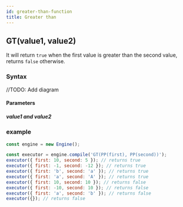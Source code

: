 ```yaml
---
id: greater-than-function
title: Greater than
---
```


## GT(value1, value2)

It will return `true` when the first value is greater than the second value, returns `false` otherwise.

### Syntax

//TODO: Add diagram

#### Parameters

##### value1 and value2

### example

```javascript
const engine = new Engine();

const executor = engine.compile('GT(PP(first), PP(second))');
executor({ first: 10, second: 5 }); // returns true
executor({ first: -1, second: -12 }); // returns true
executor({ first: 'b', second: 'a' }); // returns true
executor({ first: 'a', second: 'A' }); // returns true
executor({ first: 10, second: 10 }); // returns false
executor({ first: -10, second: 10 }); // returns false
executor({ first: 'a', second: 'b' }); // returns false
executor({}); // returns false
```
